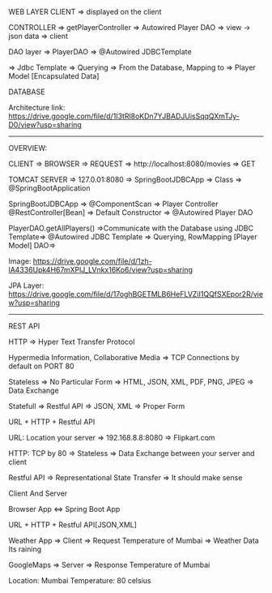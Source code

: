 WEB LAYER
CLIENT => displayed on the client

CONTROLLER => getPlayerController => Autowired Player DAO  => view -> json data => client


DAO layer
=> PlayerDAO => @Autowired JDBCTemplate

=> Jdbc Template => Querying => From the Database, Mapping to => Player Model [Encapsulated Data]


DATABASE


Architecture link:
https://drive.google.com/file/d/1I3tRl8oKDn7YJBADJUisSqqQXmTJy-D0/view?usp=sharing

-------------------------------------------------------------------
OVERVIEW:

CLIENT => BROWSER => REQUEST => http://localhost:8080/movies  => GET


TOMCAT SERVER => 127.0.01:8080 => SpringBootJDBCApp => Class => @SpringBootApplication


SpringBootJDBCApp => @ComponentScan => Player Controller @RestController[Bean] => Default Constructor => @Autowired Player DAO


PlayerDAO.getAllPlayers() =>Communicate with the Database using JDBC Template=>  @Autowired JDBC Template => Querying, RowMapping [Player Model] DAO=>

Image:
https://drive.google.com/file/d/1zh-lA4336Upk4H67mXPlJ_LVnkx16Ko6/view?usp=sharing

JPA Layer:
https://drive.google.com/file/d/17oghBGETMLB6HeFLVZiI1QQfSXEpor2R/view?usp=sharing

--------------------------------------------------------------------
REST API

HTTP => Hyper Text Transfer Protocol


Hypermedia Information, Collaborative Media => TCP Connections by default on PORT 80


Stateless => No Particular Form => HTML, JSON, XML, PDF, PNG, JPEG => Data Exchange

Statefull  => Restful API => JSON, XML => Proper Form


URL + HTTP + Restful API


URL: Location your server => 192.168.8.8:8080 => Flipkart.com

HTTP: TCP by 80 => Stateless => Data Exchange between your server and client

Restful API => Representational State Transfer => It should make sense

Client And Server

Browser App <=> Spring Boot App

URL + HTTP + Restful API[JSON,XML]

Weather App => Client => Request Temperature of Mumbai => Weather Data Its raining

GoogleMaps => Server => Response Temperature of Mumbai

Location: Mumbai
Temperature: 80 celsius

